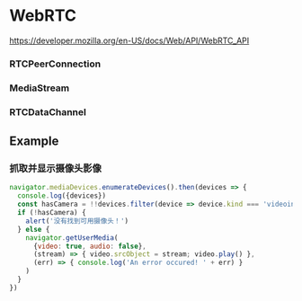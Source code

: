 # WebRTC

https://developer.mozilla.org/en-US/docs/Web/API/WebRTC_API

### RTCPeerConnection


### MediaStream



### RTCDataChannel



## Example

### 抓取并显示摄像头影像

```js
navigator.mediaDevices.enumerateDevices().then(devices => {
  console.log({devices})
  const hasCamera = !!devices.filter(device => device.kind === 'videoinput').length
  if (!hasCamera) {
    alert('没有找到可用摄像头！')
  } else {
    navigator.getUserMedia(
      {video: true, audio: false},
      (stream) => { video.srcObject = stream; video.play() },
      (err) => { console.log('An error occured! ' + err) }
    )
  }
})
```

